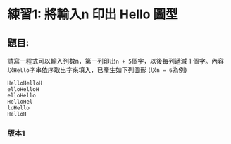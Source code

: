 # 練習1: 將輸入n 印出 Hello 圖型

## 題目:
請寫一程式可以輸入列數n，第一列印出`n + 5`個字，以後每列遞減 1 個字。內容以`Hello`字串依序取出字來填入，已產生如下列圖形
(以`n = 6`為例)

```
HelloHelloH
elloHelloH
elloHello
HelloHel
loHello
HelloH
```

### 版本1

